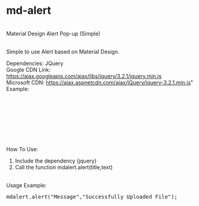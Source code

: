 # md-alert
<br>Material Design Alert Pop-up (Simple)

<br>Simple to use Alert based on Material Design.

Dependencies: JQuery
<br>Google CDN Link: https://ajax.googleapis.com/ajax/libs/jquery/3.2.1/jquery.min.js
<br>Microsoft CDN: https://ajax.aspnetcdn.com/ajax/jQuery/jquery-3.2.1.min.js"
<br>Example:
<br>
<pre>
<head>
<script src="https://ajax.googleapis.com/ajax/libs/jquery/3.2.1/jquery.min.js"></script>
</head>
</pre>
<br>
<br>
<br>How To Use:
<br>
<ol>
  <li>Include the dependency (jquery)</li>
  <li>Call the function mdalert.alert(title,text)</li>
</ol>
<br>Usage Example:
<br>
<pre>
mdalert.alert("Message","Successfully Uploaded File");
</pre>
